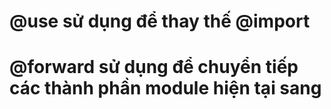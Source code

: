 # @use sử dụng để thay thế @import

# @forward sử dụng để chuyển tiếp các thành phần module hiện tại sang 